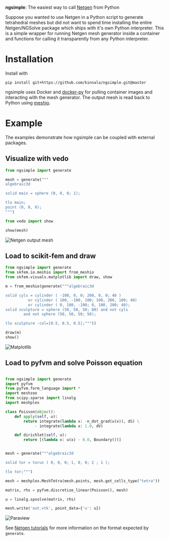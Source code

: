 **ngsimple**: The easiest way to call
[Netgen](https://github.com/NGSolve/netgen) from Python

Suppose you wanted to use Netgen in a Python script to generate tetrahedral
meshes but did not want to spend time installing the entire Netgen/NGSolve
package which ships with it's own Python interpreter.  This is a simple wrapper
for running Netgen mesh generator inside a container and functions for calling
it transparently from any Python interpreter.

# Installation

Install with
```
pip install git+https://github.com/kinnala/ngsimple.git@master
```
ngsimple uses Docker and
[docker-py](https://github.com/docker/docker-py)
for pulling container images and interacting with the mesh generator.
The output mesh is read back to Python using [meshio](https://github.com/nschloe/meshio).

# Example

The examples demonstrate how ngsimple can be coupled with external packages.

## Visualize with vedo

```python
from ngsimple import generate

mesh = generate("""
algebraic3d

solid main = sphere (0, 0, 0; 1);

tlo main;
point (0, 0, 0);
""")

from vedo import show

show(mesh)
```

![Netgen output mesh](https://user-images.githubusercontent.com/973268/89173063-549e0000-d58c-11ea-98b9-91d9ef9f218d.png)

## Load to scikit-fem and draw

```python
from ngsimple import generate
from skfem.io.meshio import from_meshio
from skfem.visuals.matplotlib import draw, show

m = from_meshio(generate("""algebraic3d

solid cyls = cylinder ( -100, 0, 0; 200, 0, 0; 40 )
          or cylinder ( 100, -100, 100; 100, 200, 100; 40)
          or cylinder ( 0, 100, -100; 0, 100, 200; 40);
solid sculpture = sphere (50, 50, 50; 80) and not cyls
        and not sphere (50, 50, 50; 50);

tlo sculpture -col=[0.5, 0.5, 0.5];"""))

draw(m)
show()
```

![Matplotlib](https://user-images.githubusercontent.com/973268/92920639-453b8d80-f43b-11ea-9542-a21bc7afd927.png)

## Load to pyfvm and solve Poisson equation

```python

from ngsimple import generate
import pyfvm
from pyfvm.form_language import *
import meshzoo
from scipy.sparse import linalg
import meshplex

class Poisson(object):
    def apply(self, u):
        return integrate(lambda x: -n_dot_grad(u(x)), dS) \
             - integrate(lambda x: 1.0, dV)

    def dirichlet(self, u):
        return [(lambda x: u(x) - 0.0, Boundary())]


mesh = generate("""algebraic3d

solid tor = torus ( 0, 0, 0; 1, 0, 0; 2 ; 1 );

tlo tor;""")

mesh = meshplex.MeshTetra(mesh.points, mesh.get_cells_type("tetra"))

matrix, rhs = pyfvm.discretize_linear(Poisson(), mesh)

u = linalg.spsolve(matrix, rhs)

mesh.write('out.vtk', point_data={'u': u})
```

![Paraview](https://user-images.githubusercontent.com/973268/92920660-4ff62280-f43b-11ea-99ad-31cd27fb4bb6.png)

See [Netgen tutorials](https://github.com/NGSolve/netgen/tree/master/tutorials)
for more information on the format expected by `generate`.

